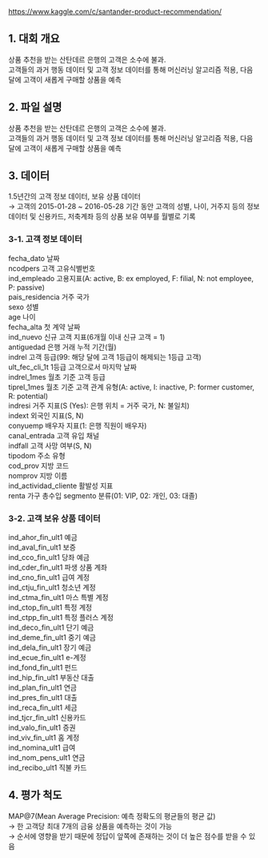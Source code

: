 https://www.kaggle.com/c/santander-product-recommendation/

## 1. 대회 개요
상품 추천을 받는 산탄데르 은행의 고객은 소수에 불과.   
고객들의 과거 행동 데이터 및 고객 정보 데이터를 통해 머신러닝 알고리즘 적용, 다음 달에 고객이 새롭게 구매할 상품을 예측

## 2. 파일 설명
상품 추천을 받는 산탄데르 은행의 고객은 소수에 불과.   
고객들의 과거 행동 데이터 및 고객 정보 데이터를 통해 머신러닝 알고리즘 적용, 다음 달에 고객이 새롭게 구매할 상품을 예측

## 3. 데이터
1.5년간의 고객 정보 데이터, 보유 상품 데이터   
→ 고객의 2015-01-28 ~ 2016-05-28 기간 동안 고객의 성별, 나이, 거주지 등의 정보 데이터 및 신용카드, 저축계좌 등의 상품 보유 여부를 월별로 기록

### 3-1. 고객 정보 데이터   
fecha_dato 날짜   
ncodpers 고객 고유식별번호   
ind_empleado 고용지표(A: active, B: ex employed, F: filial, N: not employee, P: passive)   
pais_residencia 거주 국가   
sexo 성별   
age 나이   
fecha_alta 첫 계약 날짜    
ind_nuevo 신규 고객 지표(6개월 이내 신규 고객 = 1)   
antiguedad  은행 거래 누적 기간(월)   
indrel 고객 등급(99: 해당 달에 고객 1등급이 해제되는 1등급 고객)   
ult_fec_cli_1t 1등급 고객으로서 마지막 날짜   
indrel_1mes 월초 기준 고객 등급   
tiprel_1mes 월초 기준 고객 관계 유형(A: active, I: inactive, P: former customer, R: potential)   
indresi 거주 지표(S (Yes): 은행 위치 = 거주 국가, N: 불일치)   
indext 외국인 지표(S, N)   
conyuemp 배우자 지표(1: 은행 직원이 배우자)       
canal_entrada 고객 유입 채널   
indfall 고객 사망 여부(S, N)   
tipodom 주소 유형                
cod_prov 지방 코드    
nomprov 지방 이름               
ind_actividad_cliente 활발성 지표    
renta 가구 총수입
segmento 분류(01: VIP, 02: 개인, 03: 대졸)     

### 3-2. 고객 보유 상품 데이터
ind_ahor_fin_ult1 예금   
ind_aval_fin_ult1 보증   
ind_cco_fin_ult1 당좌 예금   
ind_cder_fin_ult1 파생 상품 계좌   
ind_cno_fin_ult1 급여 계정   
ind_ctju_fin_ult1 청소년 계정   
ind_ctma_fin_ult1 마스 특별 계정   
ind_ctop_fin_ult1 특정 계정   
ind_ctpp_fin_ult1 특정 플러스 계정   
ind_deco_fin_ult1 단기 예금   
ind_deme_fin_ult1 중기 예금   
ind_dela_fin_ult1 장기 예금   
ind_ecue_fin_ult1 e-계정   
ind_fond_fin_ult1 펀드   
ind_hip_fin_ult1 부동산 대출        
ind_plan_fin_ult1 연금   
ind_pres_fin_ult1 대출   
ind_reca_fin_ult1 세금   
ind_tjcr_fin_ult1 신용카드   
ind_valo_fin_ult1 증권   
ind_viv_fin_ult1 홈 계정   
ind_nomina_ult1 급여   
ind_nom_pens_ult1 연금    
ind_recibo_ult1 직불 카드

## 4. 평가 척도
MAP@7(Mean Average Precision: 예측 정확도의 평균들의 평균 값)   
→ 한 고객당 최대 7개의 금융 상품을 예측하는 것이 가능   
→ 순서에 영향을 받기 때문에 정답이 앞쪽에 존재하는 것이 더 높은 점수를 받을 수 있음
